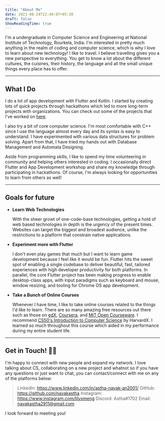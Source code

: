 ```yaml
---
title: "About Me"
date: 2021-08-24T22:44:07+05:30
draft: false
ShowReadingTime: true
---
```


I'm a undergraduate in Computer Science and Engineering at National Institute of Technology, Rourkela, India. I'm interested in pretty much anything in the realm of coding and computer science, which is why I love to learn about new technology! I like to travel. I believe travelling gives you a new perspective to everything. You get to know a lot about the different cultures, the cuisines, their history, the language and all the small unique things every place has to offer.

---

## What I Do

I do a lot of app development with Flutter and Kotlin. I started by creating lots of quick projects through hackathons which led to more long-term projects with organizations. You can check out some of the projects that I've worked on [here](/projects/).

I also try a bit of core computer science. I'm most comfortable with C++ since I use the language almost every day and its syntax is easy to understand. I have experimented with various data structures for problem solving. Apart from that, I have tried my hands out with Database Management and Automata Designing.

Aside from programming skills, I like to spend my time volunteering in community and helping others interested in coding. I occasionally direct Flutter and App Development workshop and share my knowledge through participating in hackathons. Of course, I'm always looking for opportunities to learn from others as well!

---

## Goals for future

* **Learn Web Technologies**

    With the sheer growt of one-code-base technologies, getting a hold of web based technologies in depth is the urgency of the present times. Websites can target the biggest and broadest audience, unlike the restrictions to a platform that constrain native applications.

* **Experiment more with Flutter**

    I don't even play games that much but I want to learn game development because I feel like it would be fun. Flutter hits the sweet spot of enabling a single codebase to deliver beautiful, fast, tailored experiences with high developer productivity for both platforms. In parallel, the core Flutter project has been making progress to enable desktop-class apps, with input paradigms such as keyboard and mouse, window resizing, and tooling for Chrome OS app development.

* **Take a Bunch of Online Courses**

    Whenever I have time, I like to take online courses related to the things I'd like to learn. There are so many amazing free resources out there such as those on [edX](https://courses.edx.org/), [Coursera](https://www.coursera.org/), and [MIT Open Courseware](https://ocw.mit.edu/). I recommend [CS50's Introduction to Computer Science](https://www.edx.org/course/introduction-computer-science-harvardx-cs50x?index=product&queryID=b6459cfd2f2a089c0e2e55310418cb55&position=1) by HarvardX. I learned so much throughout this course which aided in my performance during my entire student life.

---

## Get in Touch! 🙋‍♀️

I'm happy to connect with new people and expand my network. I love talking about CS, collaborating on a new project and whatnot so if you have any questions or just want to chat, you can contact/connect with me on any of the platforms below:

> LinkedIn: <https://www.linkedin.com/in/astha-nayak-an2001/>
> GitHub: <https://github.com/nayakastha>
> Instagram: <https://www.instagram.com/lilyxmeng>
> Discord: Astha#1702
> Email: [nayakastha2911@gmail.com](mailto:nayakastha2911@gmail.com)

I look forward to meeting you!
